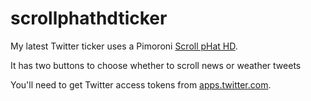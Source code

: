 # scrollphathdticker
My latest Twitter ticker uses a Pimoroni <a href="https://shop.pimoroni.com/products/scroll-phat-hd">Scroll pHat HD</a>.

It has two buttons to choose whether to scroll news or weather tweets

You'll need to get Twitter access tokens from <a href="http://apps.twitter.com">apps.twitter.com</a>.
